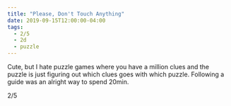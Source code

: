 ```yaml
---
title: "Please, Don't Touch Anything"
date: 2019-09-15T12:00:00-04:00
tags:
  - 2/5
  - 2d
  - puzzle
---
```


Cute, but I hate puzzle games where you have a million clues and the puzzle is just figuring out which clues goes with which puzzle. Following a guide was an alright way to spend 20min.

2/5
